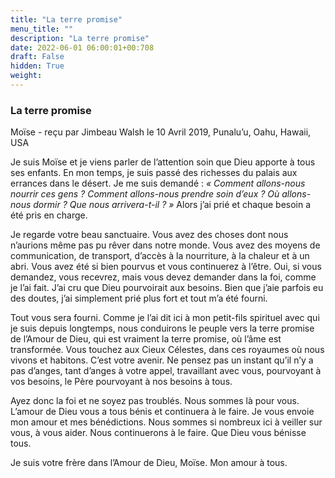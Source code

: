 ```yaml
---
title: "La terre promise"
menu_title: ""
description: "La terre promise"
date: 2022-06-01 06:00:01+00:708
draft: False
hidden: True
weight:
---
```

### La terre promise

Moïse - reçu par Jimbeau Walsh le 10 Avril 2019, Punalu’u, Oahu, Hawaii, USA

Je suis Moïse et je viens parler de l’attention soin que Dieu apporte à tous ses enfants. En mon temps, je suis passé des richesses du palais aux errances dans le désert. Je me suis demandé : *« Comment allons-nous nourrir ces gens ? Comment allons-nous prendre soin d’eux ? Où allons-nous dormir ? Que nous arrivera-t-il ? »* Alors j’ai prié et chaque besoin a été pris en charge.

Je regarde votre beau sanctuaire. Vous avez des choses dont nous n’aurions même pas pu rêver dans notre monde. Vous avez des moyens de communication, de transport, d’accès à la nourriture, à la chaleur et à un abri. Vous avez été si bien pourvus et vous continuerez à l’être. Oui, si vous demandez, vous recevrez, mais vous devez demander dans la foi, comme je l’ai fait. J’ai cru que Dieu pourvoirait aux besoins. Bien que j’aie parfois eu des doutes, j’ai simplement prié plus fort et tout m’a été fourni.

Tout vous sera fourni. Comme je l’ai dit ici à mon petit-fils spirituel avec qui je suis depuis longtemps, nous conduirons le peuple vers la terre promise de l’Amour de Dieu, qui est vraiment la terre promise, où l’âme est transformée. Vous touchez aux Cieux Célestes, dans ces royaumes où nous vivons et habitons. C’est votre avenir. Ne pensez pas un instant qu’il n’y a pas d’anges, tant d’anges à votre appel, travaillant avec vous, pourvoyant à vos besoins, le Père pourvoyant à nos besoins à tous.

Ayez donc la foi et ne soyez pas troublés. Nous sommes là pour vous. L’amour de Dieu vous a tous bénis et continuera à le faire. Je vous envoie mon amour et mes bénédictions. Nous sommes si nombreux ici à veiller sur vous, à vous aider. Nous continuerons à le faire. Que Dieu vous bénisse tous.

Je suis votre frère dans l’Amour de Dieu, Moïse. Mon amour à tous.



